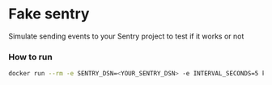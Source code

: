 # Fake sentry

Simulate sending events to your Sentry project to test if it works or not

### How to run
```bash
docker run --rm -e SENTRY_DSN=<YOUR_SENTRY_DSN> -e INTERVAL_SECONDS=5 khanhlq/fakesentry:v2
```